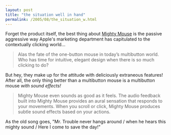 ```yaml
---
layout: post
title: "the situation well in hand"
permalink: /2005/08/the_situation_w.html
---
```


Forget the product itself, the best thing about [Mighty Mouse](http://www.apple.com/mightymouse/) is the passive aggressive way Apple's marketing department has capitulated to the contextually clicking world...

> Alas the fate of the one-button mouse in today’s multibutton world. Who has time for intuitive, elegant design when there is so much clicking to do?

But hey, they make up for the attitude with deliciously extraneous features!  After all, the only thing better than a multibutton mouse is a multibutton mouse _with sound effects!_

> Mighty Mouse even sounds as good as it feels. The audio feedback built into Mighty Mouse provides an aural sensation that responds to your movements. When you scroll or click, Mighty Mouse produces subtle sound effects based on your actions.

As the old song goes, "Mr. Trouble never hangs around / when he hears this mighty sound / Here I come to save the day!"